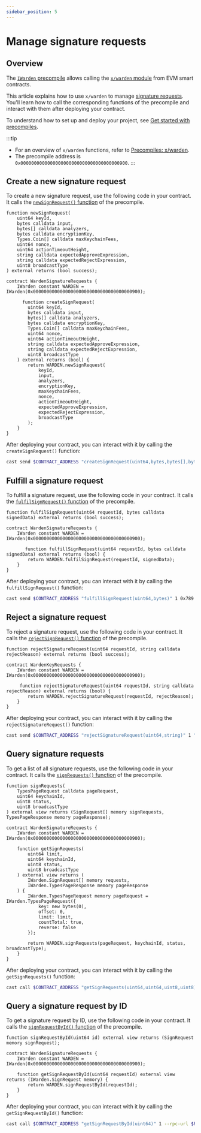 ```yaml
---
sidebar_position: 5
---
```


# Manage signature requests

## Overview

The [`IWarden` precompile](https://github.com/warden-protocol/wardenprotocol/blob/main/precompiles/warden/IWarden.sol) allows calling the [`x/warden` module](/learn/warden-protocol-modules/x-warden) from EVM smart contracts.

This article explains how to use `x/warden` to manage [signature requests](/learn/glossary#signature-request). You'll learn how to call the corresponding functions of the precompile and interact with them after deploying your contract.

To understand how to set up and deploy your project, see [Get started with precompiles](../get-started-with-precompiles).

:::tip
- For an overview of `x/warden` functions, refer to [Precompiles: x/warden](../../precompiles/x-warden#signature-requests).
- The precompile address is `0x0000000000000000000000000000000000000900`.
:::

## Create a new signature request

To create a new signature request, use the following code in your contract. It calls the [`newSignRequest()` function](../../precompiles/x-warden#create-a-new-signature-request) of the precompile.

```solidity
function newSignRequest(
    uint64 keyId,
    bytes calldata input,
    bytes[] calldata analyzers,
    bytes calldata encryptionKey,
    Types.Coin[] calldata maxKeychainFees,
    uint64 nonce,
    uint64 actionTimeoutHeight,
    string calldata expectedApproveExpression,
    string calldata expectedRejectExpression,
    uint8 broadcastType
) external returns (bool success);

contract WardenSignatureRequests {
    IWarden constant WARDEN = IWarden(0x0000000000000000000000000000000000000900);

      function createSignRequest(
        uint64 keyId,
        bytes calldata input,
        bytes[] calldata analyzers,
        bytes calldata encryptionKey,
        Types.Coin[] calldata maxKeychainFees,
        uint64 nonce,
        uint64 actionTimeoutHeight,
        string calldata expectedApproveExpression,
        string calldata expectedRejectExpression,
        uint8 broadcastType
    ) external returns (bool) {
        return WARDEN.newSignRequest(
            keyId,
            input,
            analyzers,
            encryptionKey,
            maxKeychainFees,
            nonce,
            actionTimeoutHeight,
            expectedApproveExpression,
            expectedRejectExpression,
            broadcastType
        );
    }
}
```

After deploying your contract, you can interact with it by calling the `createSignRequest()` function:

```bash
cast send $CONTRACT_ADDRESS "createSignRequest(uint64,bytes,bytes[],bytes,(string,uint256)[],uint64 uint64,string,string,uint8)" 1 0x123... [] 0x456... "(\"award\",100000000000000000)" 1 1000 "approve_expression" "reject_expression" 0 --rpc-url $RPC_URL --private-key $PRIVATE_KEY
```

## Fulfill a signature request

To fulfill a signature request, use the following code in your contract. It calls the [`fulfilSignRequest()` function](../../precompiles/x-warden#fulfill-a-signature-request) of the precompile.

```solidity
function fulfilSignRequest(uint64 requestId, bytes calldata signedData) external returns (bool success);

contract WardenSignatureRequests {
    IWarden constant WARDEN = IWarden(0x0000000000000000000000000000000000000900);

       function fulfillSignRequest(uint64 requestId, bytes calldata signedData) external returns (bool) {
        return WARDEN.fulfilSignRequest(requestId, signedData);
    }
}
```

After deploying your contract, you can interact with it by calling the `fulfillSignRequest()` function:

```bash
cast send $CONTRACT_ADDRESS "fulfillSignRequest(uint64,bytes)" 1 0x789... --rpc-url $RPC_URL --private-key $PRIVATE_KEY
```

## Reject a signature request

To reject a signature request, use the following code in your contract. It calls the [`rejectSignRequest()` function](../../precompiles/x-warden#reject-a-signature-request) of the precompile.

```
function rejectSignatureRequest(uint64 requestId, string calldata rejectReason) external returns (bool success);

contract WardenKeyRequests {
    IWarden constant WARDEN = IWarden(0x0000000000000000000000000000000000000900);

     function rejectSignatureRequest(uint64 requestId, string calldata rejectReason) external returns (bool) {
        return WARDEN.rejectSignatureRequest(requestId, rejectReason);
    }
}
```

After deploying your contract, you can interact with it by calling the `rejectSignatureRequest()` function:

```bash
cast send $CONTRACT_ADDRESS "rejectSignatureRequest(uint64,string)" 1 "Invalid key format" --rpc-url $RPC_URL --private-key $PRIVATE_KEY
```

## Query signature requests

To get a list of all signature requests, use the following code in your contract. It calls the [`signRequests()` function](../../precompiles/x-warden#query-signature-requests) of the precompile.

```solidity
function signRequests(
    TypesPageRequest calldata pageRequest,
    uint64 keychainId,
    uint8 status,
    uint8 broadcastType
) external view returns (SignRequest[] memory signRequests, TypesPageResponse memory pageResponse);

contract WardenSignatureRequests {
    IWarden constant WARDEN = IWarden(0x0000000000000000000000000000000000000900);

    function getSignRequests(
        uint64 limit,
        uint64 keychainId,
        uint8 status,
        uint8 broadcastType
    ) external view returns (
        IWarden.SignRequest[] memory requests,
        IWarden.TypesPageResponse memory pageResponse
    ) {
        IWarden.TypesPageRequest memory pageRequest = IWarden.TypesPageRequest({
            key: new bytes(0),
            offset: 0,
            limit: limit,
            countTotal: true,
            reverse: false
        });

        return WARDEN.signRequests(pageRequest, keychainId, status, broadcastType);
    }
}
```

After deploying your contract, you can interact with it by calling the `getSignRequests()` function:

```bash
cast call $CONTRACT_ADDRESS "getSignRequests(uint64,uint64,uint8,uint8)" 10 1 1 0 --rpc-url $RPC_URL
```

## Query a signature request by ID

To get a signature request by ID, use the following code in your contract. It calls the [`signRequestById()` function](../../precompiles/x-warden#query-a-signature-request-by-id) of the precompile.

```solidity
function signRequestById(uint64 id) external view returns (SignRequest memory signRequest);

contract WardenSignatureRequests {
    IWarden constant WARDEN = IWarden(0x0000000000000000000000000000000000000900);

    function getSignRequestById(uint64 requestId) external view returns (IWarden.SignRequest memory) {
        return WARDEN.signRequestById(requestId);
    }
}
```

After deploying your contract, you can interact with it by calling the `getSignRequestById()` function:

```bash
cast call $CONTRACT_ADDRESS "getSignRequestById(uint64)" 1 --rpc-url $RPC_URL
```
